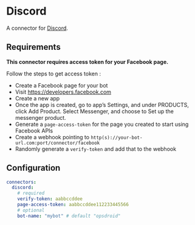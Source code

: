 # Discord

A connector for [Discord](https://discord.com/developers/docs/).

## Requirements

**This connector requires access token for your Facebook page.**

Follow the steps to get access token :

 - Create a Facebook page for your bot
 - Visit https://developers.facebook.com
 - Create a new app
 - Once the app is created, go to app’s Settings, and under PRODUCTS, click Add Product. Select Messenger, and choose to Set up the messenger product.
 - Generate a `page-access-token` for the page you created to start using Facebook APIs
 - Create a webhook pointing to `http(s)://your-bot-url.com:port/connector/facebook`
 - Randomly generate a `verify-token` and add that to the webhook

## Configuration

```yaml
connectors:
  discord:
    # required
    verify-token: aabbccddee
    page-access-token: aabbccddee112233445566
    # optional
    bot-name: "mybot" # default "opsdroid"
```
